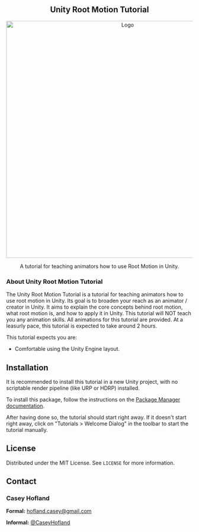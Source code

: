 <div align="center">
  <!-- PROJECT LOGO -->
  <h2>Unity Root Motion Tutorial</h2>

  <a href="https://github.com/CaseyHofland/Tutorial.RootMotion">
    <img src="https://github.com/CaseyHofland/Tutorial.RootMotion/assets/27729987/0afd5fc8-b327-4e58-bf0a-2166b56c0b5b" alt="Logo" width="640">
  </a>
  
  <p>
    A tutorial for teaching animators how to use Root Motion in Unity.
  </p>
</div>



<!-- ABOUT THE PROJECT -->
### About Unity Root Motion Tutorial

The Unity Root Motion Tutorial is a tutorial for teaching animators how to use root motion in Unity. Its goal is to broaden your reach as an animator / creator in Unity. It aims to explain the core concepts behind root motion, what root motion is, and how to apply it in Unity. This tutorial will NOT teach you any animation skills. All animations for this tutorial are provided. At a leasurly pace, this tutorial is expected to take around 2 hours.

This tutorial expects you are:
- Comfortable using the Unity Engine layout.



<!-- Installation -->
## Installation

It is recommended to install this tutorial in a new Unity project, with no scriptable render pipeline (like URP or HDRP) installed.

To install this package, follow the instructions on the [Package Manager documentation](https://docs.unity3d.com/Manual/upm-ui-giturl.html).

After having done so, the tutorial should start right away. If it doesn't start right away, click on "Tutorials > Welcome Dialog" in the toolbar to start the tutorial manually.



<!-- LICENSE -->
## License

Distributed under the MIT License. See `LICENSE` for more information.



<!-- CONTACT -->
## Contact

### Casey Hofland

**Formal:** hofland.casey@gmail.com

**Informal:** [@CaseyHofland](https://mastodon.gamedev.place/@CaseyHofland)
